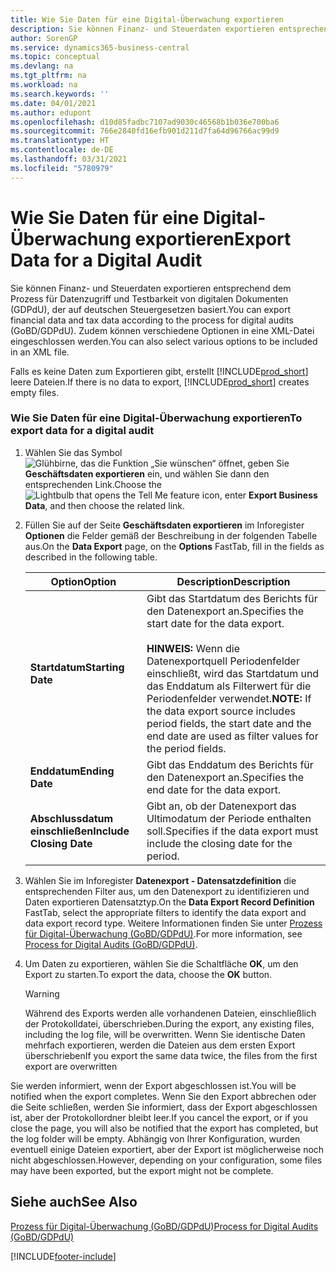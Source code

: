 ```yaml
---
title: Wie Sie Daten für eine Digital-Überwachung exportieren
description: Sie können Finanz- und Steuerdaten exportieren entsprechend dem Prozess für Datenzugriff und Testbarkeit von digitalen Dokumenten (GDPdU), der auf deutschen Steuergesetzen basiert. Zudem können verschiedene Optionen in eine XML-Datei eingeschlossen werden.
author: SorenGP
ms.service: dynamics365-business-central
ms.topic: conceptual
ms.devlang: na
ms.tgt_pltfrm: na
ms.workload: na
ms.search.keywords: ''
ms.date: 04/01/2021
ms.author: edupont
ms.openlocfilehash: d10d85fadbc7107ad9030c46568b1b036e700ba6
ms.sourcegitcommit: 766e2840fd16efb901d211d7fa64d96766ac99d9
ms.translationtype: HT
ms.contentlocale: de-DE
ms.lasthandoff: 03/31/2021
ms.locfileid: "5780979"
---
```

# <a name="export-data-for-a-digital-audit"></a><span data-ttu-id="3e275-104">Wie Sie Daten für eine Digital-Überwachung exportieren</span><span class="sxs-lookup"><span data-stu-id="3e275-104">Export Data for a Digital Audit</span></span>
<span data-ttu-id="3e275-105">Sie können Finanz- und Steuerdaten exportieren entsprechend dem Prozess für Datenzugriff und Testbarkeit von digitalen Dokumenten (GDPdU), der auf deutschen Steuergesetzen basiert.</span><span class="sxs-lookup"><span data-stu-id="3e275-105">You can export financial data and tax data according to the process for digital audits (GoBD/GDPdU).</span></span> <span data-ttu-id="3e275-106">Zudem können verschiedene Optionen in eine XML-Datei eingeschlossen werden.</span><span class="sxs-lookup"><span data-stu-id="3e275-106">You can also select various options to be included in an XML file.</span></span>  

<span data-ttu-id="3e275-107">Falls es keine Daten zum Exportieren gibt, erstellt [!INCLUDE[prod_short](../../includes/prod_short.md)] leere Dateien.</span><span class="sxs-lookup"><span data-stu-id="3e275-107">If there is no data to export, [!INCLUDE[prod_short](../../includes/prod_short.md)] creates empty files.</span></span>  

### <a name="to-export-data-for-a-digital-audit"></a><span data-ttu-id="3e275-108">Wie Sie Daten für eine Digital-Überwachung exportieren</span><span class="sxs-lookup"><span data-stu-id="3e275-108">To export data for a digital audit</span></span>

1.  <span data-ttu-id="3e275-109">Wählen Sie das Symbol ![Glühbirne, das die Funktion „Sie wünschen“ öffnet](../../media/ui-search/search_small.png "Was möchten Sie tun?"), geben Sie **Geschäftsdaten exportieren** ein, und wählen Sie dann den entsprechenden Link.</span><span class="sxs-lookup"><span data-stu-id="3e275-109">Choose the ![Lightbulb that opens the Tell Me feature](../../media/ui-search/search_small.png "Tell me what you want to do") icon, enter **Export Business Data**, and then choose the related link.</span></span>  

2.  <span data-ttu-id="3e275-110">Füllen Sie auf der Seite **Geschäftsdaten exportieren** im Inforegister **Optionen** die Felder gemäß der Beschreibung in der folgenden Tabelle aus.</span><span class="sxs-lookup"><span data-stu-id="3e275-110">On the **Data Export** page, on the **Options** FastTab, fill in the fields as described in the following table.</span></span>  

    |<span data-ttu-id="3e275-111">Option</span><span class="sxs-lookup"><span data-stu-id="3e275-111">Option</span></span>|<span data-ttu-id="3e275-112">Description</span><span class="sxs-lookup"><span data-stu-id="3e275-112">Description</span></span>|  
    |----------------------------------|---------------------------------------|  
    |<span data-ttu-id="3e275-113">**Startdatum**</span><span class="sxs-lookup"><span data-stu-id="3e275-113">**Starting Date**</span></span>|<span data-ttu-id="3e275-114">Gibt das Startdatum des Berichts für den Datenexport an.</span><span class="sxs-lookup"><span data-stu-id="3e275-114">Specifies the start date for the data export.</span></span><br /><br /> <span data-ttu-id="3e275-115">**HINWEIS:** Wenn die Datenexportquell Periodenfelder einschließt, wird das Startdatum und das Enddatum als Filterwert für die Periodenfelder verwendet.</span><span class="sxs-lookup"><span data-stu-id="3e275-115">**NOTE:** If the data export source includes period fields, the start date and the end date are used as filter values for the period fields.</span></span>|  
    |<span data-ttu-id="3e275-116">**Enddatum**</span><span class="sxs-lookup"><span data-stu-id="3e275-116">**Ending Date**</span></span>|<span data-ttu-id="3e275-117">Gibt das Enddatum des Berichts für den Datenexport an.</span><span class="sxs-lookup"><span data-stu-id="3e275-117">Specifies the end date for the data export.</span></span>|  
    |<span data-ttu-id="3e275-118">**Abschlussdatum einschließen**</span><span class="sxs-lookup"><span data-stu-id="3e275-118">**Include Closing Date**</span></span>|<span data-ttu-id="3e275-119">Gibt an, ob der Datenexport das Ultimodatum der Periode enthalten soll.</span><span class="sxs-lookup"><span data-stu-id="3e275-119">Specifies if the data export must include the closing date for the period.</span></span>|  

3.  <span data-ttu-id="3e275-120">Wählen Sie im Inforegister **Datenexport - Datensatzdefinition** die entsprechenden Filter aus, um den Datenexport zu identifizieren und Daten exportieren Datensatztyp.</span><span class="sxs-lookup"><span data-stu-id="3e275-120">On the **Data Export Record Definition** FastTab, select the appropriate filters to identify the data export and data export record type.</span></span> <span data-ttu-id="3e275-121">Weitere Informationen finden Sie unter [Prozess für Digital-Überwachung (GoBD/GDPdU)](process-for-digital-audits.md).</span><span class="sxs-lookup"><span data-stu-id="3e275-121">For more information, see [Process for Digital Audits (GoBD/GDPdU)](process-for-digital-audits.md).</span></span>  

4.  <span data-ttu-id="3e275-122">Um Daten zu exportieren, wählen Sie die Schaltfläche **OK**, um den Export zu starten.</span><span class="sxs-lookup"><span data-stu-id="3e275-122">To export the data, choose the **OK** button.</span></span>  

    > [!WARNING]  
    >  <span data-ttu-id="3e275-123">Während des Exports werden alle vorhandenen Dateien, einschließlich der Protokolldatei, überschrieben.</span><span class="sxs-lookup"><span data-stu-id="3e275-123">During the export, any existing files, including the log file, will be overwritten.</span></span> <span data-ttu-id="3e275-124">Wenn Sie identische Daten mehrfach exportieren, werden die Dateien aus dem ersten Export überschrieben</span><span class="sxs-lookup"><span data-stu-id="3e275-124">If you export the same data twice, the files from the first export are overwritten</span></span>  

 <span data-ttu-id="3e275-125">Sie werden informiert, wenn der Export abgeschlossen ist.</span><span class="sxs-lookup"><span data-stu-id="3e275-125">You will be notified when the export completes.</span></span> <span data-ttu-id="3e275-126">Wenn Sie den Export abbrechen oder die Seite schließen, werden Sie informiert, dass der Export abgeschlossen ist, aber der Protokollordner bleibt leer.</span><span class="sxs-lookup"><span data-stu-id="3e275-126">If you cancel the export, or if you close the page, you will also be notified that the export has completed, but the log folder will be empty.</span></span> <span data-ttu-id="3e275-127">Abhängig von Ihrer Konfiguration, wurden eventuell einige Dateien exportiert, aber der Export ist möglicherweise noch nicht abgeschlossen.</span><span class="sxs-lookup"><span data-stu-id="3e275-127">However, depending on your configuration, some files may have been exported, but the export might not be complete.</span></span>  

## <a name="see-also"></a><span data-ttu-id="3e275-128">Siehe auch</span><span class="sxs-lookup"><span data-stu-id="3e275-128">See Also</span></span>  
[<span data-ttu-id="3e275-129">Prozess für Digital-Überwachung (GoBD/GDPdU)</span><span class="sxs-lookup"><span data-stu-id="3e275-129">Process for Digital Audits (GoBD/GDPdU)</span></span>](process-for-digital-audits.md)


[!INCLUDE[footer-include](../../includes/footer-banner.md)]